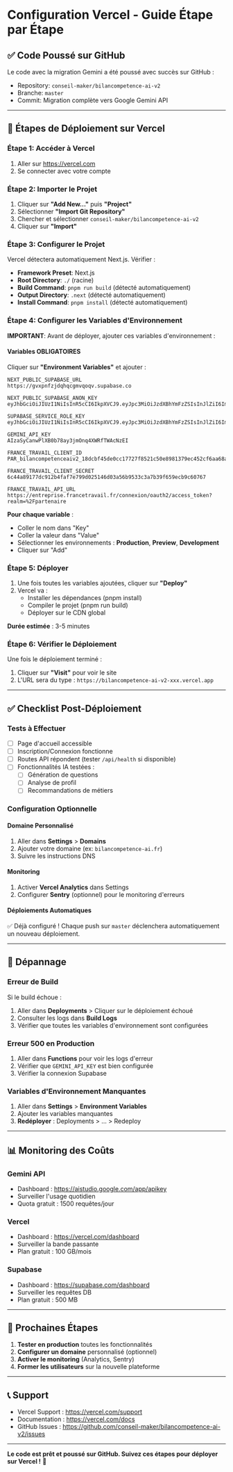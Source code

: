 # Configuration Vercel - Guide Étape par Étape

## ✅ Code Poussé sur GitHub

Le code avec la migration Gemini a été poussé avec succès sur GitHub :
- Repository: `conseil-maker/bilancompetence-ai-v2`
- Branche: `master`
- Commit: Migration complète vers Google Gemini API

---

## 🚀 Étapes de Déploiement sur Vercel

### Étape 1: Accéder à Vercel

1. Aller sur https://vercel.com
2. Se connecter avec votre compte

### Étape 2: Importer le Projet

1. Cliquer sur **"Add New..."** puis **"Project"**
2. Sélectionner **"Import Git Repository"**
3. Chercher et sélectionner `conseil-maker/bilancompetence-ai-v2`
4. Cliquer sur **"Import"**

### Étape 3: Configurer le Projet

Vercel détectera automatiquement Next.js. Vérifier :

- **Framework Preset**: Next.js
- **Root Directory**: `./` (racine)
- **Build Command**: `pnpm run build` (détecté automatiquement)
- **Output Directory**: `.next` (détecté automatiquement)
- **Install Command**: `pnpm install` (détecté automatiquement)

### Étape 4: Configurer les Variables d'Environnement

**IMPORTANT**: Avant de déployer, ajouter ces variables d'environnement :

#### Variables OBLIGATOIRES

Cliquer sur **"Environment Variables"** et ajouter :

```
NEXT_PUBLIC_SUPABASE_URL
https://gvxpnfzjdqhqcgmvqoqv.supabase.co

NEXT_PUBLIC_SUPABASE_ANON_KEY
eyJhbGciOiJIUzI1NiIsInR5cCI6IkpXVCJ9.eyJpc3MiOiJzdXBhYmFzZSIsInJlZiI6Imd2eHBuZnpqZHFocWNnbXZxb3F2Iiwicm9sZSI6ImFub24iLCJpYXQiOjE3Mjg5MDQ5NzEsImV4cCI6MjA0NDQ4MDk3MX0.bFyBvMBqRKlWGSUeVVPJFCDXyMHVHcGFPNwFPLPpZqk

SUPABASE_SERVICE_ROLE_KEY
eyJhbGciOiJIUzI1NiIsInR5cCI6IkpXVCJ9.eyJpc3MiOiJzdXBhYmFzZSIsInJlZiI6Imd2eHBuZnpqZHFocWNnbXZxb3F2Iiwicm9sZSI6InNlcnZpY2Vfcm9sZSIsImlhdCI6MTcyODkwNDk3MSwiZXhwIjoyMDQ0NDgwOTcxfQ.KxOvQWvBRqjZmVNVJbgOXdGkVxQBjQGPfCkNJqCFQCg

GEMINI_API_KEY
AIzaSyCanwPlXB0b78ay3jmOnq4XWRfTWAcNzEI

FRANCE_TRAVAIL_CLIENT_ID
PAR_bilancompetenceaiv2_18dcbf45de0cc17727f8521c50e8981379ec452cf6aa68aa9066a00d3d0acc97

FRANCE_TRAVAIL_CLIENT_SECRET
6c44a89177dc912b4faf7e799d025146d03a56b9533c3a7b39f659ecb9c60767

FRANCE_TRAVAIL_API_URL
https://entreprise.francetravail.fr/connexion/oauth2/access_token?realm=%2Fpartenaire
```

**Pour chaque variable** :
- Coller le nom dans "Key"
- Coller la valeur dans "Value"
- Sélectionner les environnements : **Production**, **Preview**, **Development**
- Cliquer sur "Add"

### Étape 5: Déployer

1. Une fois toutes les variables ajoutées, cliquer sur **"Deploy"**
2. Vercel va :
   - Installer les dépendances (pnpm install)
   - Compiler le projet (pnpm run build)
   - Déployer sur le CDN global

**Durée estimée** : 3-5 minutes

### Étape 6: Vérifier le Déploiement

Une fois le déploiement terminé :

1. Cliquer sur **"Visit"** pour voir le site
2. L'URL sera du type : `https://bilancompetence-ai-v2-xxx.vercel.app`

---

## ✅ Checklist Post-Déploiement

### Tests à Effectuer

- [ ] Page d'accueil accessible
- [ ] Inscription/Connexion fonctionne
- [ ] Routes API répondent (tester `/api/health` si disponible)
- [ ] Fonctionnalités IA testées :
  - [ ] Génération de questions
  - [ ] Analyse de profil
  - [ ] Recommandations de métiers

### Configuration Optionnelle

#### Domaine Personnalisé

1. Aller dans **Settings** > **Domains**
2. Ajouter votre domaine (ex: `bilancompetence-ai.fr`)
3. Suivre les instructions DNS

#### Monitoring

1. Activer **Vercel Analytics** dans Settings
2. Configurer **Sentry** (optionnel) pour le monitoring d'erreurs

#### Déploiements Automatiques

✅ Déjà configuré ! Chaque push sur `master` déclenchera automatiquement un nouveau déploiement.

---

## 🐛 Dépannage

### Erreur de Build

Si le build échoue :

1. Aller dans **Deployments** > Cliquer sur le déploiement échoué
2. Consulter les logs dans **Build Logs**
3. Vérifier que toutes les variables d'environnement sont configurées

### Erreur 500 en Production

1. Aller dans **Functions** pour voir les logs d'erreur
2. Vérifier que `GEMINI_API_KEY` est bien configurée
3. Vérifier la connexion Supabase

### Variables d'Environnement Manquantes

1. Aller dans **Settings** > **Environment Variables**
2. Ajouter les variables manquantes
3. **Redéployer** : Deployments > ... > Redeploy

---

## 📊 Monitoring des Coûts

### Gemini API

- Dashboard : https://aistudio.google.com/app/apikey
- Surveiller l'usage quotidien
- Quota gratuit : 1500 requêtes/jour

### Vercel

- Dashboard : https://vercel.com/dashboard
- Surveiller la bande passante
- Plan gratuit : 100 GB/mois

### Supabase

- Dashboard : https://supabase.com/dashboard
- Surveiller les requêtes DB
- Plan gratuit : 500 MB

---

## 🎯 Prochaines Étapes

1. **Tester en production** toutes les fonctionnalités
2. **Configurer un domaine** personnalisé (optionnel)
3. **Activer le monitoring** (Analytics, Sentry)
4. **Former les utilisateurs** sur la nouvelle plateforme

---

## 📞 Support

- Vercel Support : https://vercel.com/support
- Documentation : https://vercel.com/docs
- GitHub Issues : https://github.com/conseil-maker/bilancompetence-ai-v2/issues

---

**Le code est prêt et poussé sur GitHub. Suivez ces étapes pour déployer sur Vercel !** 🚀

